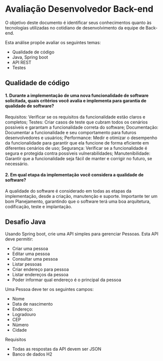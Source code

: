 # Avaliação Desenvolvedor Back-end

O objetivo deste documento é identificar seus conhecimentos quanto às tecnologias utilizadas no cotidiano de desenvolvimento da equipe de Back-end.

Esta análise propõe avaliar os seguintes temas: 
-	Qualidade de código
-	Java, Spring boot
-	API REST
-	Testes

## **Qualidade de código**

#### 1.	Durante a implementação de uma nova funcionalidade de software solicitada, quais critérios você avalia e implementa para garantia de qualidade de software?
Requisitos: Verificar se os requisitos da funcionalidade estão claros e completos;
Testes: Criar casos de teste que cubram todos os cenários possíveis e garantam a funcionalidade correta do software;
Documentação: Documentar a funcionalidade e seu comportamento para futuros desenvolvedores e usuários;
Performance: Medir e otimizar o desempenho da funcionalidade para garantir que ela funcione de forma eficiente em diferentes cenários de uso;
Segurança: Verificar se a funcionalidade é segura e protegida contra possíveis vulnerabilidades;
Manutenibilidade: Garantir que a funcionalidade seja fácil de manter e corrigir no futuro, se necessário.

#### 2.	Em qual etapa da implementação você considera a qualidade de software?
A qualidade do software é considerado em todas as etapas da implementação, desde a criação, manutenção e suporte. Importante ter um bom Planejamento, garantindo que o software terá uma boa arquitetura, codificação, teste e implantação.


## Desafio Java

Usando Spring boot, crie uma API simples para gerenciar Pessoas. Esta API deve permitir:  
-	Criar uma pessoa
-	Editar uma pessoa
-	Consultar uma pessoa
-	Listar pessoas
-	Criar endereço para pessoa
-	Listar endereços da pessoa
-	Poder informar qual endereço é o principal da pessoa  

Uma Pessoa deve ter os seguintes campos:  
-	Nome
-	Data de nascimento
-	Endereço:
-	Logradouro
-	CEP
-	Número
-	Cidade

Requisitos  
-	Todas as respostas da API devem ser JSON  
- Banco de dados H2
